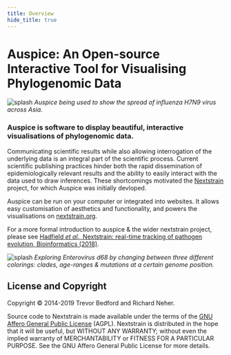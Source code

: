 ```yaml
---
title: Overview
hide_title: true
---
```


# Auspice: An Open-source Interactive Tool for Visualising Phylogenomic Data

![splash](assets/splash.png)
*Auspice being used to show the spread of influenza H7N9 virus across Asia.*


### Auspice is software to display beautiful, interactive visualisations of phylogenomic data.

Communicating scientific results while also allowing interrogation of the underlying data is an integral part of the scientific process.
Current scientific publishing practices hinder both the rapid dissemination of epidemiologically relevant results and the ability to easily interact with the data used to draw inferences.
These shortcomings motivated the [Nextstrain](https://nextstrain.org) project, for which Auspice was initially devloped.

Auspice can be run on your computer or integrated into websites.
It allows easy customisation of aesthetics and functionality, and powers the visualisations on [nextstrain.org](https://nextstrain.org).


For a more formal introduction to auspice & the wider nextstrain project, please see [Hadfield _et al.,_ Nextstrain: real-time tracking of pathogen evolution, Bioinformatics (2018)](https://academic.oup.com/bioinformatics/article/34/23/4121/5001388).


![splash](assets/v2-pie-charts.gif)
*Exploring Enterovirus d68 by changing between three different colorings: clades, age-ranges & mutations at a certain genome position.*


## License and Copyright
Copyright © 2014-2019 Trevor Bedford and Richard Neher.

Source code to Nextstrain is made available under the terms of the [GNU Affero General Public License](LICENSE.txt) (AGPL). Nextstrain is distributed in the hope that it will be useful, but WITHOUT ANY WARRANTY; without even the implied warranty of MERCHANTABILITY or FITNESS FOR A PARTICULAR PURPOSE.  See the GNU Affero General Public License for more details.
